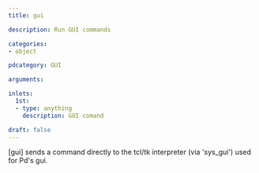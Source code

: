 ```yaml
---
title: gui

description: Run GUI commands

categories:
- object

pdcategory: GUI

arguments:

inlets:
  1st:
  - type: anything
    description: GUI comand

draft: false
---
```


[gui] sends a command directly to the tcl/tk interpreter (via 'sys_gui') used for Pd's gui.
